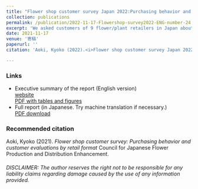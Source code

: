 ```yaml
---
title: "Flower shop customer survey Japan 2022:Purchasing behavior and customer evaluations by retail format"  
collection: publications  
permalink: /publication/2022-11-17-Flowershop-survey2022-ENG-number-24
excerpt: 'We asked customers of 9 flower/plant retailers in Japan about their purchasing behaviors and evaluations of the shops they use. The 9 outlets surveyed include florists, supermarkets, home improvement centers, net shops and compound shops. N=1005 in total. This research was funded by the Ministry of Agriculture, Forestry and Fisheries (MAFF), Japan, and conducted by the Council for Japanese Flower Production and Distribution Enhancement. [Contents] Purchase frequency, average customer spending（ACS）, purchased items, reasons for use, level of affection (involvement) toward flowers and plants. Customer Satisfaction indices: Comprehensive customer satisfaction, need fulfilment, quality perception, cost-performance, emotional fulfilment, repeat purchase intention (customer loyalty), affinity with the shop (inner loyalty) and willingness to recommend Good points and areas to be improved of the store (free description). [Key findings] ● Purchase behavior  Overall, 48% of the respondents buy flowers and plants for home use, 39% for gifts and 23% for religious offering for the deceased. Supermarkets are characterized by the heavy reliance (approx.40%) on specific items for customary religious offerings. Average customer spending（ACS）per visit stands at 2,169 yen (1 USD=139 yen). The ACS at supermarkets is 868 yen. Specialty florists have the highest ratio of steady clientele who “always use the shop" (16%).'  
date: 2021-11-17
venue: '寄稿'
paperurl: ''
citation: 'Aoki, Kyoko (2022).<i>Flower shop customer survey Japan 2022: Purchasing behavior and customer evaluations by retail format (English version).</i>Council for Japanese Flower Production and Distribution Enhancement,MPS Japan.'  

---
```


### Links  
- Executive summary of the report (English version)  
  [website](https://gerdaresearch.github.io/posts/2022-11-17-blog-post-14/)  
  [PDF with tables and figures](https://www.researchgate.net/publication/365454085_Flower_shop_customer_survey_Japan_2022_Purchasing_behavior_and_customer_evaluations_by_retail_format_Executive_Summary_English_version)  
- Full report (in Japanese. Try machine translation if necessary.)  
  [PDF download](https://www.researchgate.net/publication/364350432_huadianliyongzhediaozha_2022nianyetaibienoliyongzhuangkuangtogukepingsi_Flower_shop_customer_survey_2022_Japan)  

### Recommended citation  
Aoki, Kyoko (2021). *Flower shop customer survey: Purchasing behavior and customer evaluations by retail format* Council for Japanese Flower Production and Distribution Enhancement.  

###### DISCLAIMER: The author reserves the right not to be responsible for any liability claims regarding damage caused by the use of any information provided.  

